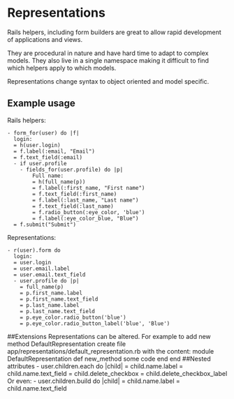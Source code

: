 # Representations

Rails helpers, including form builders are great to allow rapid development of applications and views.

They are procedural in nature and have hard time to adapt to complex models. They also live in a single namespace making it difficult to find which helpers apply to which models.

Representations change syntax to object oriented and model specific.

## Example usage

Rails helpers:

    - form_for(user) do |f|
      login:
      = h(user.login)
      = f.label(:email, "Email")
      = f.text_field(:email)
      - if user.profile
        - fields_for(user.profile) do |p|
            Full name:
            = h(full_name(p))
            = f.label(:first_name, "First name")
            = f.text_field(:first_name)
            = f.label(:last_name, "Last name")
            = f.text_field(:last_name)
            = f.radio_button(:eye_color, 'blue')
            = f.label(:eye_color_blue, "Blue")
      = f.submit("Submit")

Representations:

    - r(user).form do
      login:
      = user.login
      = user.email.label
      = user.email.text_field
      - user.profile do |p|
        = full_name(p)
        = p.first_name.label
        = p.first_name.text_field
        = p.last_name.label
        = p.last_name.text_field
        = p.eye_color.radio_button('blue')
        = p.eye_color.radio_button_label('blue', 'Blue')
##Extensions
Representations can be altered. For example to add new method DefaultRepresentation create file app/representations/default_representation.rb with the content:
    module DefaultRepresentation
        def new_method
            some code
        end
    end
##Nested attributes
    - user.children.each do |child|
        = child.name.label
        = child.name.text_field
        = child.delete_checkbox
        = child.delete_checkbox_label
Or even:
    - user.children.build do |child|
        = child.name.label
        = child.name.text_field
